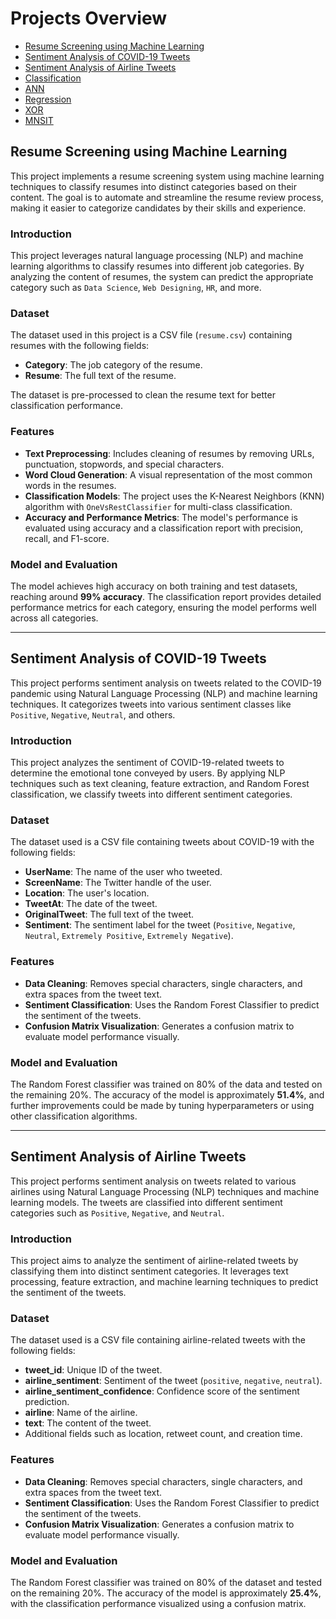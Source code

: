 # Projects Overview

- [Resume Screening using Machine Learning](#resume-screening-using-machine-learning)
- [Sentiment Analysis of COVID-19 Tweets](#sentiment-analysis-of-covid-19-tweets)
- [Sentiment Analysis of Airline Tweets](#sentiment-analysis-of-airline-tweets)
- [Classification](https://colab.research.google.com/drive/15AqF_u47wxvstAYzTHNBt9D8VqmH6Tbn?usp=sharing)
- [ANN](https://colab.research.google.com/drive/1rxkAmfjZ8CJW4PQLazUNUWCuMuTMgn49?usp=sharing)
- [Regression](https://colab.research.google.com/drive/1SEy320gzI7NgBqD3qBQwPgVYqRQQNBdJ?usp=sharing)
- [XOR](https://colab.research.google.com/drive/1ezW8Qa3bVPaxXkGT0gIstDQb-aAdx7Sg?usp=sharing)
- [MNSIT](https://colab.research.google.com/drive/1FTYKdmtnvdBM0rIWVamlOxFjdvwGT4Bs?usp=sharing)


## Resume Screening using Machine Learning

This project implements a resume screening system using machine learning techniques to classify resumes into distinct categories based on their content. The goal is to automate and streamline the resume review process, making it easier to categorize candidates by their skills and experience.

### Introduction

This project leverages natural language processing (NLP) and machine learning algorithms to classify resumes into different job categories. By analyzing the content of resumes, the system can predict the appropriate category such as `Data Science`, `Web Designing`, `HR`, and more.

### Dataset

The dataset used in this project is a CSV file (`resume.csv`) containing resumes with the following fields:

- **Category**: The job category of the resume.
- **Resume**: The full text of the resume.

The dataset is pre-processed to clean the resume text for better classification performance.

### Features

- **Text Preprocessing**: Includes cleaning of resumes by removing URLs, punctuation, stopwords, and special characters.
- **Word Cloud Generation**: A visual representation of the most common words in the resumes.
- **Classification Models**: The project uses the K-Nearest Neighbors (KNN) algorithm with `OneVsRestClassifier` for multi-class classification.
- **Accuracy and Performance Metrics**: The model's performance is evaluated using accuracy and a classification report with precision, recall, and F1-score.

### Model and Evaluation

The model achieves high accuracy on both training and test datasets, reaching around **99% accuracy**. The classification report provides detailed performance metrics for each category, ensuring the model performs well across all categories.

<hr>

## Sentiment Analysis of COVID-19 Tweets

This project performs sentiment analysis on tweets related to the COVID-19 pandemic using Natural Language Processing (NLP) and machine learning techniques. It categorizes tweets into various sentiment classes like `Positive`, `Negative`, `Neutral`, and others.

### Introduction

This project analyzes the sentiment of COVID-19-related tweets to determine the emotional tone conveyed by users. By applying NLP techniques such as text cleaning, feature extraction, and Random Forest classification, we classify tweets into different sentiment categories.

### Dataset

The dataset used is a CSV file containing tweets about COVID-19 with the following fields:

- **UserName**: The name of the user who tweeted.
- **ScreenName**: The Twitter handle of the user.
- **Location**: The user's location.
- **TweetAt**: The date of the tweet.
- **OriginalTweet**: The full text of the tweet.
- **Sentiment**: The sentiment label for the tweet (`Positive`, `Negative`, `Neutral`, `Extremely Positive`, `Extremely Negative`).

### Features

- **Data Cleaning**: Removes special characters, single characters, and extra spaces from the tweet text.
- **Sentiment Classification**: Uses the Random Forest Classifier to predict the sentiment of the tweets.
- **Confusion Matrix Visualization**: Generates a confusion matrix to evaluate model performance visually.

### Model and Evaluation

The Random Forest classifier was trained on 80% of the data and tested on the remaining 20%. The accuracy of the model is approximately **51.4%**, and further improvements could be made by tuning hyperparameters or using other classification algorithms.

<hr>

## Sentiment Analysis of Airline Tweets

This project performs sentiment analysis on tweets related to various airlines using Natural Language Processing (NLP) techniques and machine learning models. The tweets are classified into different sentiment categories such as `Positive`, `Negative`, and `Neutral`.

### Introduction

This project aims to analyze the sentiment of airline-related tweets by classifying them into distinct sentiment categories. It leverages text processing, feature extraction, and machine learning techniques to predict the sentiment of the tweets.

### Dataset

The dataset used is a CSV file containing airline-related tweets with the following fields:

- **tweet_id**: Unique ID of the tweet.
- **airline_sentiment**: Sentiment of the tweet (`positive`, `negative`, `neutral`).
- **airline_sentiment_confidence**: Confidence score of the sentiment prediction.
- **airline**: Name of the airline.
- **text**: The content of the tweet.
- Additional fields such as location, retweet count, and creation time.

### Features

- **Data Cleaning**: Removes special characters, single characters, and extra spaces from the tweet text.
- **Sentiment Classification**: Uses the Random Forest Classifier to predict the sentiment of the tweets.
- **Confusion Matrix Visualization**: Generates a confusion matrix to evaluate model performance visually.

### Model and Evaluation

The Random Forest classifier was trained on 80% of the dataset and tested on the remaining 20%. The accuracy of the model is approximately **25.4%**, with the classification performance visualized using a confusion matrix.

